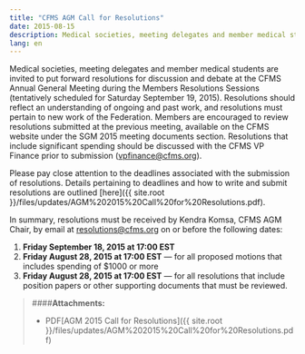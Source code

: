 ```yaml
---
title: "CFMS AGM Call for Resolutions"
date: 2015-08-15
description: Medical societies, meeting delegates and member medical students are invited to put forward resolutions for discussion and debate at the CFMS Annual General Meeting during the Members Resolutions Sessions (tentatively scheduled for Saturday September 19, 2015).
lang: en
---
```


Medical societies, meeting delegates and member medical students are invited to put forward resolutions for discussion and debate at the CFMS Annual General Meeting during the Members Resolutions Sessions (tentatively scheduled for Saturday September 19, 2015). Resolutions should reflect an understanding of ongoing and past work, and resolutions must pertain to new work of the Federation. Members are encouraged to review resolutions submitted at the previous meeting, available on the CFMS website under the SGM 2015 meeting documents section. Resolutions that include significant spending should be discussed with the CFMS VP Finance prior to submission ([vpfinance@cfms.org](mailto:vpfinance@cfms.org)). 

Please pay close attention to the deadlines associated with the submission of resolutions. Details pertaining to deadlines and how to write and submit resolutions are outlined [here]({{ site.root }}/files/updates/AGM%202015%20Call%20for%20Resolutions.pdf). 

In summary, resolutions must be received by Kendra Komsa, CFMS AGM Chair, by email at [resolutions@cfms.org](mailto:resolutions@cfms.org) on or before the following dates: 

1. **Friday September 18, 2015 at 17:00 EST** 
2. **Friday August 28, 2015 at 17:00 EST** &mdash; for all proposed motions that includes spending of $1000 or more 
3. **Friday August 28, 2015 at 17:00 EST** &mdash; for all resolutions that include position papers or other supporting documents that must be reviewed.

> ####**Attachments:**
> - <span class="file-format">PDF</span>[AGM 2015 Call for Resolutions]({{ site.root }}/files/updates/AGM%202015%20Call%20for%20Resolutions.pdf)